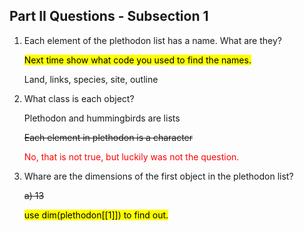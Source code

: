 ## Part II Questions - Subsection 1

<ol type="1">
<li>Each element of the plethodon list has a name. What are they?</li>
<p><mark>Next time show what code you used to find the names.</mark></p>
<p>Land, links, species, site, outline</p>
<p><li>What class is each object?</li></p>
<p>Plethodon and hummingbirds are lists</p>
<p><strike>Each element in plethodon is a character</strike></p>
<p style='color: red;'> No, that is not true, but luckily was not the question.</p>
<p><li>Whare are the dimensions of the first object in the plethodon list?</li></p>
<p><strike>a) 13</strike></p>
<p><mark>use dim(plethodon[[1]]) to find out.</mark></p>
</ol>
